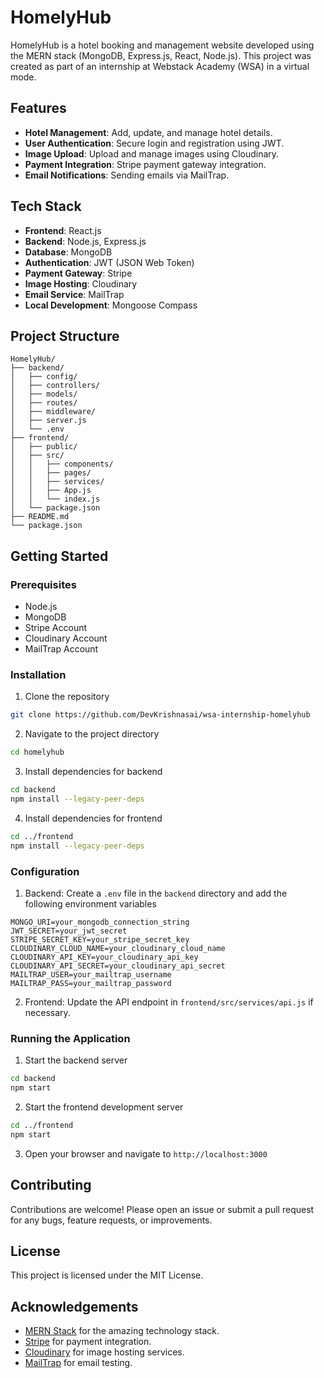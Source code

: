 


# HomelyHub

HomelyHub is a hotel booking and management website developed using the MERN stack (MongoDB, Express.js, React, Node.js). This project was created as part of an internship at Webstack Academy (WSA) in a virtual mode. 

## Features

- **Hotel Management**: Add, update, and manage hotel details.
- **User Authentication**: Secure login and registration using JWT.
- **Image Upload**: Upload and manage images using Cloudinary.
- **Payment Integration**: Stripe payment gateway integration.
- **Email Notifications**: Sending emails via MailTrap.

## Tech Stack

- **Frontend**: React.js
- **Backend**: Node.js, Express.js
- **Database**: MongoDB
- **Authentication**: JWT (JSON Web Token)
- **Payment Gateway**: Stripe
- **Image Hosting**: Cloudinary
- **Email Service**: MailTrap
- **Local Development**: Mongoose Compass

## Project Structure

```plaintext
HomelyHub/
├── backend/
│   ├── config/
│   ├── controllers/
│   ├── models/
│   ├── routes/
│   ├── middleware/
│   ├── server.js
│   └── .env
├── frontend/
│   ├── public/
│   ├── src/
│   │   ├── components/
│   │   ├── pages/
│   │   ├── services/
│   │   ├── App.js
│   │   └── index.js
│   └── package.json
├── README.md
└── package.json
```

## Getting Started

### Prerequisites

- Node.js
- MongoDB
- Stripe Account
- Cloudinary Account
- MailTrap Account

### Installation

1. Clone the repository

```bash
git clone https://github.com/DevKrishnasai/wsa-internship-homelyhub
```

2. Navigate to the project directory

```bash
cd homelyhub
```

3. Install dependencies for backend

```bash
cd backend
npm install --legacy-peer-deps
```

4. Install dependencies for frontend

```bash
cd ../frontend
npm install --legacy-peer-deps
```

### Configuration

1. Backend: Create a `.env` file in the `backend` directory and add the following environment variables

```plaintext
MONGO_URI=your_mongodb_connection_string
JWT_SECRET=your_jwt_secret
STRIPE_SECRET_KEY=your_stripe_secret_key
CLOUDINARY_CLOUD_NAME=your_cloudinary_cloud_name
CLOUDINARY_API_KEY=your_cloudinary_api_key
CLOUDINARY_API_SECRET=your_cloudinary_api_secret
MAILTRAP_USER=your_mailtrap_username
MAILTRAP_PASS=your_mailtrap_password
```

2. Frontend: Update the API endpoint in `frontend/src/services/api.js` if necessary.

### Running the Application

1. Start the backend server

```bash
cd backend
npm start
```

2. Start the frontend development server

```bash
cd ../frontend
npm start
```

3. Open your browser and navigate to `http://localhost:3000`

## Contributing

Contributions are welcome! Please open an issue or submit a pull request for any bugs, feature requests, or improvements.

## License

This project is licensed under the MIT License.

## Acknowledgements

- [MERN Stack](https://www.mongodb.com/mern-stack) for the amazing technology stack.
- [Stripe](https://stripe.com) for payment integration.
- [Cloudinary](https://cloudinary.com) for image hosting services.
- [MailTrap](https://mailtrap.io) for email testing.

